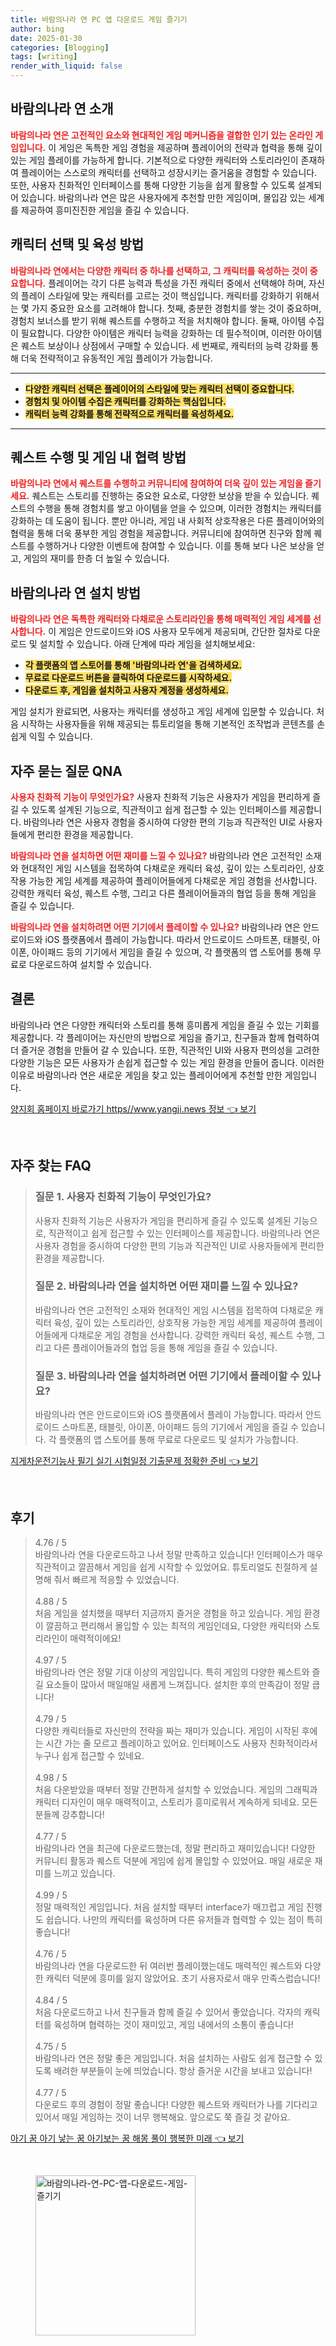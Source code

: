 ```yaml
---
title: 바람의나라 연 PC 앱 다운로드 게임 즐기기
author: bing
date: 2025-01-30
categories: [Blogging]
tags: [writing]
render_with_liquid: false
---
```



<h2 id='바람의나라연소개'>바람의나라 연 소개</h2>

<p><b><span style="color: #ee2323;">바람의나라 연은 고전적인 요소와 현대적인 게임 메커니즘을 결합한 인기 있는 온라인 게임입니다.</span></b> 이 게임은 독특한 게임 경험을 제공하며 플레이어의 전략과 협력을 통해 깊이 있는 게임 플레이를 가능하게 합니다. 기본적으로 다양한 캐릭터와 스토리라인이 존재하여 플레이어는 스스로의 캐릭터를 선택하고 성장시키는 즐거움을 경험할 수 있습니다. 또한, 사용자 친화적인 인터페이스를 통해 다양한 기능을 쉽게 활용할 수 있도록 설계되어 있습니다. 바람의나라 연은 많은 사용자에게 추천할 만한 게임이며, 몰입감 있는 세계를 제공하여 흥미진진한 게임을 즐길 수 있습니다.</p>

<h2 id='캐릭터선택및육성'>캐릭터 선택 및 육성 방법</h2>

<p><b><span style="color: #ee2323;">바람의나라 연에서는 다양한 캐릭터 중 하나를 선택하고, 그 캐릭터를 육성하는 것이 중요합니다.</span></b> 플레이어는 각기 다른 능력과 특성을 가진 캐릭터 중에서 선택해야 하며, 자신의 플레이 스타일에 맞는 캐릭터를 고르는 것이 핵심입니다. 캐릭터를 강화하기 위해서는 몇 가지 중요한 요소를 고려해야 합니다. 첫째, 충분한 경험치를 쌓는 것이 중요하며, 경험치 보너스를 받기 위해 퀘스트를 수행하고 적을 처치해야 합니다. 둘째, 아이템 수집이 필요합니다. 다양한 아이템은 캐릭터 능력을 강화하는 데 필수적이며, 이러한 아이템은 퀘스트 보상이나 상점에서 구매할 수 있습니다. 세 번째로, 캐릭터의 능력 강화를 통해 더욱 전략적이고 유동적인 게임 플레이가 가능합니다.</p>

<hr />

<ul>
    <li><b><span style="background-color: #ffe066;">다양한 캐릭터 선택은 플레이어의 스타일에 맞는 캐릭터 선택이 중요합니다.</span></b></li>
    <li><b><span style="background-color: #ffe066;">경험치 및 아이템 수집은 캐릭터를 강화하는 핵심입니다.</span></b></li>
    <li><b><span style="background-color: #ffe066;">캐릭터 능력 강화를 통해 전략적으로 캐릭터를 육성하세요.</span></b></li>
</ul>

<hr />

<h2 id='퀘스트수행및협력'>퀘스트 수행 및 게임 내 협력 방법</h2>

<p><b><span style="color: #ee2323;">바람의나라 연에서 퀘스트를 수행하고 커뮤니티에 참여하여 더욱 깊이 있는 게임을 즐기세요.</span></b> 퀘스트는 스토리를 진행하는 중요한 요소로, 다양한 보상을 받을 수 있습니다. 퀘스트의 수행을 통해 경험치를 쌓고 아이템을 얻을 수 있으며, 이러한 경험치는 캐릭터를 강화하는 데 도움이 됩니다. 뿐만 아니라, 게임 내 사회적 상호작용은 다른 플레이어와의 협력을 통해 더욱 풍부한 게임 경험을 제공합니다. 커뮤니티에 참여하면 친구와 함께 퀘스트를 수행하거나 다양한 이벤트에 참여할 수 있습니다. 이를 통해 보다 나은 보상을 얻고, 게임의 재미를 한층 더 높일 수 있습니다.</p>

<h2 id='설치방법'>바람의나라 연 설치 방법</h2>

<p><b><span style="color: #ee2323;">바람의나라 연은 독특한 캐릭터와 다채로운 스토리라인을 통해 매력적인 게임 세계를 선사합니다.</span></b> 이 게임은 안드로이드와 iOS 사용자 모두에게 제공되며, 간단한 절차로 다운로드 및 설치할 수 있습니다. 아래 단계에 따라 게임을 설치해보세요:</p>

<ul>
    <li><b><span style="background-color: #ffe066;">각 플랫폼의 앱 스토어를 통해 '바람의나라 연'을 검색하세요.</span></b></li>
    <li><b><span style="background-color: #ffe066;">무료로 다운로드 버튼을 클릭하여 다운로드를 시작하세요.</span></b></li>
    <li><b><span style="background-color: #ffe066;">다운로드 후, 게임을 설치하고 사용자 계정을 생성하세요.</span></b></li>
</ul>

<p>게임 설치가 완료되면, 사용자는 캐릭터를 생성하고 게임 세계에 입문할 수 있습니다. 처음 시작하는 사용자들을 위해 제공되는 튜토리얼을 통해 기본적인 조작법과 콘텐츠를 손쉽게 익힐 수 있습니다.</p>

<h2 id='자주묻는질문'>자주 묻는 질문 QNA</h2>

<p><b><span style="color: #ee2323;">사용자 친화적 기능이 무엇인가요?</span></b> 사용자 친화적 기능은 사용자가 게임을 편리하게 즐길 수 있도록 설계된 기능으로, 직관적이고 쉽게 접근할 수 있는 인터페이스를 제공합니다. 바람의나라 연은 사용자 경험을 중시하여 다양한 편의 기능과 직관적인 UI로 사용자들에게 편리한 환경을 제공합니다.</p>

<p><b><span style="color: #ee2323;">바람의나라 연을 설치하면 어떤 재미를 느낄 수 있나요?</span></b> 바람의나라 연은 고전적인 소재와 현대적인 게임 시스템을 접목하여 다채로운 캐릭터 육성, 깊이 있는 스토리라인, 상호작용 가능한 게임 세계를 제공하여 플레이어들에게 다채로운 게임 경험을 선사합니다. 강력한 캐릭터 육성, 퀘스트 수행, 그리고 다른 플레이어들과의 협업 등을 통해 게임을 즐길 수 있습니다.</p>

<p><b><span style="color: #ee2323;">바람의나라 연을 설치하려면 어떤 기기에서 플레이할 수 있나요?</span></b> 바람의나라 연은 안드로이드와 iOS 플랫폼에서 플레이 가능합니다. 따라서 안드로이드 스마트폰, 태블릿, 아이폰, 아이패드 등의 기기에서 게임을 즐길 수 있으며, 각 플랫폼의 앱 스토어를 통해 무료로 다운로드하여 설치할 수 있습니다.</p>

<h2 id='결론'>결론</h2>

<p>바람의나라 연은 다양한 캐릭터와 스토리를 통해 흥미롭게 게임을 즐길 수 있는 기회를 제공합니다. 각 플레이어는 자신만의 방법으로 게임을 즐기고, 친구들과 함께 협력하여 더 즐거운 경험을 만들어 갈 수 있습니다. 또한, 직관적인 UI와 사용자 편의성을 고려한 다양한 기능은 모든 사용자가 손쉽게 접근할 수 있는 게임 환경을 만들어 줍니다. 이러한 이유로 바람의나라 연은 새로운 게임을 찾고 있는 플레이어에게 추천할 만한 게임입니다.</p>


<p><a class="click-button" title="양지회 홈페이지 바로가기 https//www.yangji.news 정보" href="https://aptwhite.github.io/posts/%EC%96%91%EC%A7%80%ED%9A%8C-%ED%99%88%ED%8E%98%EC%9D%B4%EC%A7%80-%EB%B0%94%EB%A1%9C%EA%B0%80%EA%B8%B0-httpswww.yangji.news-%EC%A0%95%EB%B3%B4/" rel="dofollow">양지회 홈페이지 바로가기 https//www.yangji.news 정보 👈 보기</a></p><br>
<h2 id='자주_찾는_FAQ'>자주 찾는 FAQ</h2>
<div itemscope="" itemtype="https://schema.org/FAQPage">
<blockquote>
<div itemscope="" itemprop="mainEntity" itemtype="https://schema.org/Question">
<h3 itemprop="name">질문 1. 사용자 친화적 기능이 무엇인가요?</h3>
<div itemscope="" itemprop="acceptedAnswer" itemtype="https://schema.org/Answer">
<span itemprop="text">
<p>사용자 친화적 기능은 사용자가 게임을 편리하게 즐길 수 있도록 설계된 기능으로, 직관적이고 쉽게 접근할 수 있는 인터페이스를 제공합니다. 바람의나라 연은 사용자 경험을 중시하여 다양한 편의 기능과 직관적인 UI로 사용자들에게 편리한 환경을 제공합니다.</p>
</span>
</div>
</div>
<div itemscope="" itemprop="mainEntity" itemtype="https://schema.org/Question">
<h3 itemprop="name">질문 2. 바람의나라 연을 설치하면 어떤 재미를 느낄 수 있나요?</h3>
<div itemscope="" itemprop="acceptedAnswer" itemtype="https://schema.org/Answer">
<span itemprop="text">
<p>바람의나라 연은 고전적인 소재와 현대적인 게임 시스템을 접목하여 다채로운 캐릭터 육성, 깊이 있는 스토리라인, 상호작용 가능한 게임 세계를 제공하여 플레이어들에게 다채로운 게임 경험을 선사합니다. 강력한 캐릭터 육성, 퀘스트 수행, 그리고 다른 플레이어들과의 협업 등을 통해 게임을 즐길 수 있습니다.</p>
</span>
</div>
</div>
<div itemscope="" itemprop="mainEntity" itemtype="https://schema.org/Question">
<h3 itemprop="name">질문 3. 바람의나라 연을 설치하려면 어떤 기기에서 플레이할 수 있나요?</h3>
<div itemscope="" itemprop="acceptedAnswer" itemtype="https://schema.org/Answer">
<span itemprop="text">
<p>바람의나라 연은 안드로이드와 iOS 플랫폼에서 플레이 가능합니다. 따라서 안드로이드 스마트폰, 태블릿, 아이폰, 아이패드 등의 기기에서 게임을 즐길 수 있습니다. 각 플랫폼의 앱 스토어를 통해 무료로 다운로드 및 설치가 가능합니다.</p>
</span>
</div>
</div>
</blockquote>
</div>
<p><a class="click-button" title="지게차운전기능사 필기 실기 시험일정 기출문제 정확한 준비" href="https://aptwhite.github.io/posts/%EC%A7%80%EA%B2%8C%EC%B0%A8%EC%9A%B4%EC%A0%84%EA%B8%B0%EB%8A%A5%EC%82%AC-%ED%95%84%EA%B8%B0-%EC%8B%A4%EA%B8%B0-%EC%8B%9C%ED%97%98%EC%9D%BC%EC%A0%95-%EA%B8%B0%EC%B6%9C%EB%AC%B8%EC%A0%9C-%EC%A0%95%ED%99%95%ED%95%9C-%EC%A4%80%EB%B9%84/" rel="dofollow">지게차운전기능사 필기 실기 시험일정 기출문제 정확한 준비 👈 보기</a></p><br>
<h2 id='후기'>후기</h2>
<div itemscope itemtype="https://schema.org/Product">
  <blockquote>
  <div itemprop="review" itemscope itemtype="https://schema.org/Review">
      <div itemprop="reviewRating" itemscope itemtype="https://schema.org/Rating"> <span itemprop="ratingValue">4.76</span> / <span itemprop="bestRating">5</span> </div>
      <span itemprop="reviewBody">바람의나라 연을 다운로드하고 나서 정말 만족하고 있습니다! 인터페이스가 매우 직관적이고 깔끔해서 게임을 쉽게 시작할 수 있었어요. 튜토리얼도 친절하게 설명해 줘서 빠르게 적응할 수 있었습니다.</span>
  </div>
  <br>
  <div itemprop="review" itemscope itemtype="https://schema.org/Review">
      <div itemprop="reviewRating" itemscope itemtype="https://schema.org/Rating"> <span itemprop="ratingValue">4.88</span> / <span itemprop="bestRating">5</span> </div>
      <span itemprop="reviewBody">처음 게임을 설치했을 때부터 지금까지 즐거운 경험을 하고 있습니다. 게임 환경이 깔끔하고 편리해서 몰입할 수 있는 최적의 게임인데요, 다양한 캐릭터와 스토리라인이 매력적이에요!</span>
  </div>
  <br>
  <div itemprop="review" itemscope itemtype="https://schema.org/Review">
      <div itemprop="reviewRating" itemscope itemtype="https://schema.org/Rating"> <span itemprop="ratingValue">4.97</span> / <span itemprop="bestRating">5</span> </div>
      <span itemprop="reviewBody">바람의나라 연은 정말 기대 이상의 게임입니다. 특히 게임의 다양한 퀘스트와 즐길 요소들이 많아서 매일매일 새롭게 느껴집니다. 설치한 후의 만족감이 정말 큽니다!</span>
  </div>
  <br>
  <div itemprop="review" itemscope itemtype="https://schema.org/Review">
      <div itemprop="reviewRating" itemscope itemtype="https://schema.org/Rating"> <span itemprop="ratingValue">4.79</span> / <span itemprop="bestRating">5</span> </div>
      <span itemprop="reviewBody">다양한 캐릭터들로 자신만의 전략을 짜는 재미가 있습니다. 게임이 시작된 후에는 시간 가는 줄 모르고 플레이하고 있어요. 인터페이스도 사용자 친화적이라서 누구나 쉽게 접근할 수 있네요.</span>
  </div>
  <br>
  <div itemprop="review" itemscope itemtype="https://schema.org/Review">
      <div itemprop="reviewRating" itemscope itemtype="https://schema.org/Rating"> <span itemprop="ratingValue">4.98</span> / <span itemprop="bestRating">5</span> </div>
      <span itemprop="reviewBody">처음 다운받았을 때부터 정말 간편하게 설치할 수 있었습니다. 게임의 그래픽과 캐릭터 디자인이 매우 매력적이고, 스토리가 흥미로워서 계속하게 되네요. 모든 분들께 강추합니다!</span>
  </div>
  <br>
  <div itemprop="review" itemscope itemtype="https://schema.org/Review">
      <div itemprop="reviewRating" itemscope itemtype="https://schema.org/Rating"> <span itemprop="ratingValue">4.77</span> / <span itemprop="bestRating">5</span> </div>
      <span itemprop="reviewBody">바람의나라 연을 최근에 다운로드했는데, 정말 편리하고 재미있습니다! 다양한 커뮤니티 활동과 퀘스트 덕분에 게임에 쉽게 몰입할 수 있었어요. 매일 새로운 재미를 느끼고 있습니다.</span>
  </div>
  <br>
  <div itemprop="review" itemscope itemtype="https://schema.org/Review">
      <div itemprop="reviewRating" itemscope itemtype="https://schema.org/Rating"> <span itemprop="ratingValue">4.99</span> / <span itemprop="bestRating">5</span> </div>
      <span itemprop="reviewBody">정말 매력적인 게임입니다. 처음 설치할 때부터 interface가 매끄럽고 게임 진행도 쉽습니다. 나만의 캐릭터를 육성하며 다른 유저들과 협력할 수 있는 점이 특히 좋습니다!</span>
  </div>
  <br>
  <div itemprop="review" itemscope itemtype="https://schema.org/Review">
      <div itemprop="reviewRating" itemscope itemtype="https://schema.org/Rating"> <span itemprop="ratingValue">4.76</span> / <span itemprop="bestRating">5</span> </div>
      <span itemprop="reviewBody">바람의나라 연을 다운로드한 뒤 여러번 플레이했는데도 매력적인 퀘스트와 다양한 캐릭터 덕분에 흥미를 잃지 않았어요. 초기 사용자로서 매우 만족스럽습니다!</span>
  </div>
  <br>
  <div itemprop="review" itemscope itemtype="https://schema.org/Review">
      <div itemprop="reviewRating" itemscope itemtype="https://schema.org/Rating"> <span itemprop="ratingValue">4.84</span> / <span itemprop="bestRating">5</span> </div>
      <span itemprop="reviewBody">처음 다운로드하고 나서 친구들과 함께 즐길 수 있어서 좋았습니다. 각자의 캐릭터를 육성하며 협력하는 것이 재미있고, 게임 내에서의 소통이 좋습니다!</span>
  </div>
  <br>
  <div itemprop="review" itemscope itemtype="https://schema.org/Review">
      <div itemprop="reviewRating" itemscope itemtype="https://schema.org/Rating"> <span itemprop="ratingValue">4.75</span> / <span itemprop="bestRating">5</span> </div>
      <span itemprop="reviewBody">바람의나라 연은 정말 좋은 게임입니다. 처음 설치하는 사람도 쉽게 접근할 수 있도록 배려한 부분들이 눈에 띄었습니다. 항상 즐거운 시간을 보내고 있습니다!</span>
  </div>
  <br>
  <div itemprop="review" itemscope itemtype="https://schema.org/Review">
      <div itemprop="reviewRating" itemscope itemtype="https://schema.org/Rating"> <span itemprop="ratingValue">4.77</span> / <span itemprop="bestRating">5</span> </div>
      <span itemprop="reviewBody">다운로드 후의 경험이 정말 좋습니다! 다양한 퀘스트와 캐릭터가 나를 기다리고 있어서 매일 게임하는 것이 너무 행복해요. 앞으로도 쭉 즐길 것 같아요.</span>
  </div>
  </blockquote>
</div>
<p><a class="click-button" title="아기 꿈 아기 낳는 꿈 아기보는 꿈 해몽 풀이 행복한 미래" href="https://aptwhite.github.io/posts/%EC%95%84%EA%B8%B0-%EA%BF%88-%EC%95%84%EA%B8%B0-%EB%82%B3%EB%8A%94-%EA%BF%88-%EC%95%84%EA%B8%B0%EB%B3%B4%EB%8A%94-%EA%BF%88-%ED%95%B4%EB%AA%BD-%ED%92%80%EC%9D%B4-%ED%96%89%EB%B3%B5%ED%95%9C-%EB%AF%B8%EB%9E%98/" rel="dofollow">아기 꿈 아기 낳는 꿈 아기보는 꿈 해몽 풀이 행복한 미래 👈 보기</a></p><br>
<figure class="image"><img src="https://aptwhite.github.io/assets/img/thumbnail/바람의나라-연-PC-앱-다운로드-게임-즐기기.webp" alt="바람의나라-연-PC-앱-다운로드-게임-즐기기" width="256" height="256"></figure>